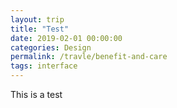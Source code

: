 ```yaml
---
layout: trip
title: "Test"
date: 2019-02-01 00:00:00
categories: Design
permalink: /travle/benefit-and-care
tags: interface
---
```


This is a test 